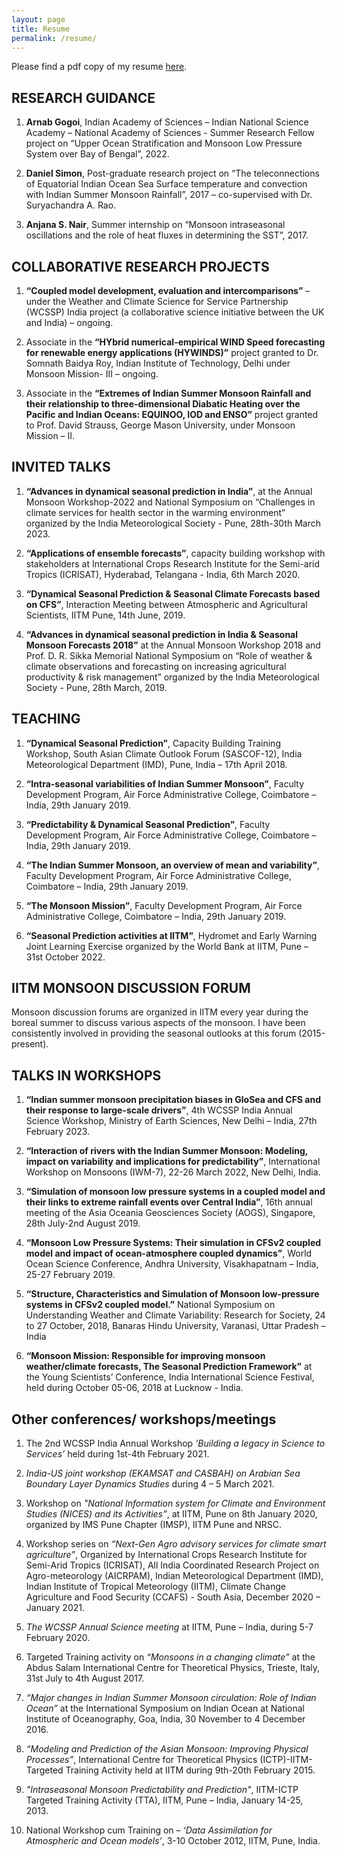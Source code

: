 ```yaml
---
layout: page
title: Resume
permalink: /resume/
---
```


Please find a pdf copy of my resume [here].

## RESEARCH GUIDANCE	

1. **Arnab Gogoi**, Indian Academy of Sciences – Indian National Science Academy – National Academy of Sciences - Summer Research Fellow project on “Upper Ocean Stratification and Monsoon Low Pressure System over Bay of Bengal”, 2022.

2. **Daniel Simon**, Post-graduate research project on “The teleconnections of Equatorial Indian Ocean Sea Surface temperature and convection with Indian Summer Monsoon Rainfall”, 2017 – co-supervised with Dr. Suryachandra A. Rao.

2. **Anjana S. Nair**, Summer internship on “Monsoon intraseasonal oscillations and the role of heat fluxes in determining the SST”, 2017.

## COLLABORATIVE RESEARCH PROJECTS	

1. **“Coupled model development, evaluation and intercomparisons”** – under the Weather and Climate Science for Service Partnership (WCSSP) India project (a collaborative science initiative between the UK and India) – ongoing.

1. Associate in the **“HYbrid numerical-empirical WIND Speed forecasting for renewable energy applications (HYWINDS)”** project granted to Dr. Somnath Baidya Roy, Indian Institute of Technology, Delhi under Monsoon Mission- III – ongoing.

1. Associate in the **“Extremes of Indian Summer Monsoon Rainfall and their relationship to three-dimensional Diabatic Heating over the Pacific and Indian Oceans: EQUINOO, IOD and ENSO”** project granted to Prof. David Strauss, George Mason University, under Monsoon Mission – II.
	
## INVITED TALKS

1. **“Advances in dynamical seasonal prediction in India”**, at the Annual Monsoon Workshop-2022 and National Symposium on “Challenges in climate services for health sector in the warming environment” organized by the India Meteorological Society - Pune, 28th-30th March 2023.

1. **“Applications of ensemble forecasts”**, capacity building workshop with stakeholders at International Crops Research Institute for the Semi-arid Tropics (ICRISAT), Hyderabad, Telangana - India, 6th March 2020.

1. **“Dynamical Seasonal Prediction & Seasonal Climate Forecasts based on CFS”**, 
Interaction Meeting between Atmospheric and Agricultural Scientists, IITM Pune, 14th June, 2019.

1. **“Advances in dynamical seasonal prediction in India & Seasonal Monsoon Forecasts 2018”** at the Annual Monsoon Workshop 2018 and Prof. D. R. Sikka Memorial National Symposium on “Role of weather & climate observations and forecasting on increasing agricultural productivity & risk management” organized by the India Meteorological Society - Pune, 28th March, 2019.

## TEACHING

1. **“Dynamical Seasonal Prediction”**, Capacity Building Training Workshop, South Asian Climate Outlook Forum (SASCOF-12), India Meteorological Department (IMD), Pune, India – 17th April 2018.

1. **“Intra-seasonal variabilities of Indian Summer Monsoon”**, Faculty Development Program, Air Force Administrative College, Coimbatore – India, 29th January 2019.

1. **“Predictability & Dynamical Seasonal Prediction”**, Faculty Development Program, Air Force Administrative College, Coimbatore – India, 29th January 2019.

1. **“The Indian Summer Monsoon, an overview of mean and variability”**, Faculty Development Program, Air Force Administrative College, Coimbatore – India, 29th January 2019.

1. **“The Monsoon Mission”**, Faculty Development Program, Air Force Administrative College, Coimbatore – India, 29th January 2019.

1. **“Seasonal Prediction activities at IITM”**, Hydromet and Early Warning Joint Learning Exercise organized by the World Bank at IITM, Pune – 31st October 2022.

## IITM MONSOON DISCUSSION FORUM	

Monsoon discussion forums are organized in IITM every year during the boreal summer to discuss various aspects of the monsoon. I have been consistently involved in providing the seasonal outlooks at this forum (2015-present).

## TALKS IN WORKSHOPS

1. **“Indian summer monsoon precipitation biases in GloSea and CFS and their response to large-scale drivers”**, 4th WCSSP India Annual Science Workshop, Ministry of Earth Sciences, New Delhi – India, 27th February 2023. 

1. **“Interaction of rivers with the Indian Summer Monsoon: Modeling, impact on variability and implications for predictability”**, International Workshop on Monsoons (IWM-7), 22-26 March 2022, New Delhi, India.

1. **“Simulation of monsoon low pressure systems in a coupled model and their links to extreme rainfall events over Central India”**, 16th annual meeting of the Asia Oceania Geosciences Society (AOGS), Singapore, 28th July-2nd August 2019. 

1. **“Monsoon Low Pressure Systems: Their simulation in CFSv2 coupled model and impact of ocean-atmosphere coupled dynamics”**, World Ocean Science Conference, Andhra University, Visakhapatnam – India, 25-27 February 2019.

1. **“Structure, Characteristics and Simulation of Monsoon low-pressure systems in CFSv2 coupled model.”** National Symposium on Understanding Weather and Climate Variability: Research for Society, 24 to 27 October, 2018, Banaras Hindu University, Varanasi, Uttar Pradesh – India

1. **“Monsoon Mission: Responsible for improving monsoon weather/climate forecasts, The Seasonal Prediction Framework”** at the Young Scientists’ Conference, India International Science Festival, held during October 05-06, 2018 at Lucknow - India.

## Other conferences/ workshops/meetings

1. The 2nd WCSSP India Annual Workshop *‘Building a legacy in Science to Services’* held during 1st-4th February 2021.

1. *India-US joint workshop (EKAMSAT and CASBAH) on Arabian Sea Boundary Layer Dynamics Studies* during 4 – 5 March 2021.

1. Workshop on *"National Information system for Climate and Environment Studies (NICES) and its Activities”*, at IITM, Pune on 8th January 2020, organized by IMS Pune Chapter (IMSP), IITM Pune and NRSC.

1. Workshop series on *“Next-Gen Agro advisory services for climate smart agriculture”*, Organized by International Crops Research Institute for Semi-Arid Tropics (ICRISAT), All India Coordinated Research Project on Agro-meteorology (AICRPAM), Indian Meteorological Department (IMD), Indian Institute of Tropical Meteorology (IITM), Climate Change Agriculture and Food Security (CCAFS) - South Asia, December 2020 – January 2021.

1. *The WCSSP Annual Science meeting* at IITM, Pune – India, during 5-7 February 2020.

1. Targeted Training activity on *“Monsoons in a changing climate”* at the Abdus Salam International Centre for Theoretical Physics, Trieste, Italy, 31st July to 4th August 2017.

1. *“Major changes in Indian Summer Monsoon circulation: Role of Indian Ocean”* at the International Symposium on Indian Ocean at National Institute of Oceanography, Goa, India, 30 November to 4 December 2016.

1. *“Modeling and Prediction of the Asian Monsoon: Improving Physical Processes”*, International Centre for Theoretical Physics (ICTP)-IITM-Targeted Training Activity held at IITM during 9th-20th February 2015.

1. *"Intraseasonal Monsoon Predictability and Prediction"*, IITM-ICTP Targeted Training Activity (TTA), IITM, Pune – India, January 14-25, 2013.

1. National Workshop cum Training on – *‘Data Assimilation for Atmospheric and Ocean models’*, 3-10 October 2012, IITM, Pune, India.

[here]: https://tropmet-my.sharepoint.com/:b:/g/personal/ankur_tropmet_onmicrosoft_com/EU_fLMq6iyhFtIgV9aTe4scB2fD8C9oQKxc2KPKSzN_BeA?e=qFJhEZ